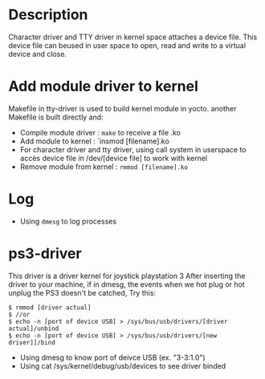 # Description
Character driver and TTY driver in kernel space attaches a device file. This device file can beused in user space to open, read and write to a virtual device and close.

# Add module driver to kernel
Makefile in tty-driver is used to build kernel module in yocto. another Makefile is built directly and: 
- Compile module driver : `make` to receive a file .ko
- Add module to kernel : `insmod [filename].ko
- For character driver and tty driver, using call system in userspace to accès device file in /dev/[device file] to work with kernel
- Remove module from kernel : `rmmod [filename].ko`

# Log
- Using `dmesg` to log processes

# ps3-driver
This driver is a driver kernel for joystick playstation 3
After inserting the driver to your machine, if in dmesg, the events when we hot plug or hot unplug the PS3 doesn't be catched, Try this:

```
$ rmmod [driver actual]
$ //or
$ echo -n [port of device USB] > /sys/bus/usb/drivers/[driver actual]/unbind
$ echo -n [port of device USB] > /sys/bus/usb/drivers/[new driver]]/bind      
```

- Using dmesg to know port of deivce USB (ex. "3-3:1.0")
- Using cat /sys/kernel/debug/usb/devices to see driver binded